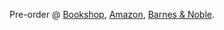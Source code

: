 Pre-order @ [Bookshop](https://bookshop.org/p/books/dreamsoak-will-russo/19726617), [Amazon](https://www.amazon.com/Dreamsoak-Will-Russo/dp/1959118080), [Barnes & Noble](https://www.barnesandnoble.com/w/dreamsoak-will-russo/1143054224).
